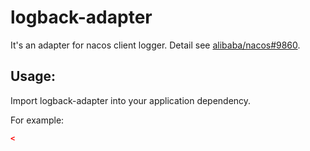 # logback-adapter

It's an adapter for nacos client logger. Detail see [alibaba/nacos#9860](https://github.com/alibaba/nacos/issues/9860).

## Usage:

Import logback-adapter into your application dependency.

For example: 
```xml
<
```